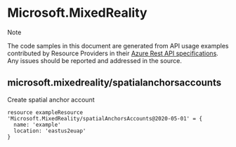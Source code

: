 # Microsoft.MixedReality
  
> [!NOTE]
> The code samples in this document are generated from API usage examples contributed by Resource Providers in their [Azure Rest API specifications](https://github.com/Azure/azure-rest-api-specs). Any issues should be reported and addressed in the source.


## microsoft.mixedreality/spatialanchorsaccounts

Create spatial anchor account
```bicep
resource exampleResource 'Microsoft.MixedReality/spatialAnchorsAccounts@2020-05-01' = {
  name: 'example'
  location: 'eastus2euap'
}
```

